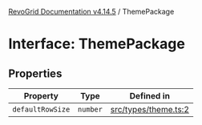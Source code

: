 [RevoGrid Documentation v4.14.5](README.md) / ThemePackage

# Interface: ThemePackage

## Properties

| Property | Type | Defined in |
| ------ | ------ | ------ |
| `defaultRowSize` | `number` | [src/types/theme.ts:2](https://github.com/revolist/revogrid/blob/395fb64310e6654557393205ff295dbb2f4142c5/src/types/theme.ts#L2) |
